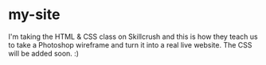 # my-site

I'm taking the HTML & CSS class on Skillcrush and this is how they teach us to take a Photoshop wireframe and turn it into a real live website. The CSS will be added soon. :)
